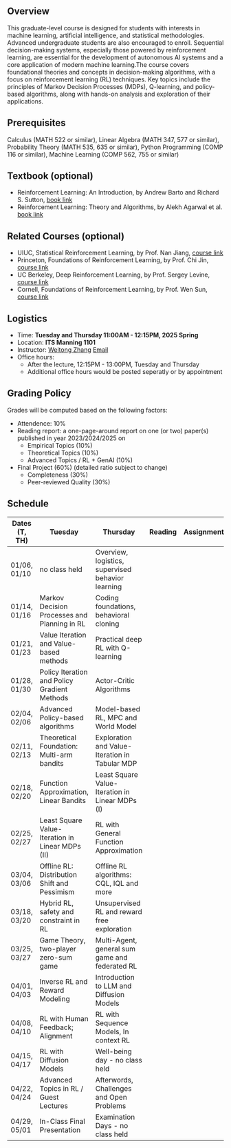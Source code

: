 
## Overview
This graduate-level course is designed for students with interests in machine learning, artificial intelligence, and statistical methodologies. Advanced undergraduate students are also encouraged to enroll. Sequential decision-making systems, especially those powered by reinforcement learning, are essential for the development of autonomous AI systems and a core application of modern machine learning.The course covers foundational theories and concepts in decision-making algorithms, with a focus on reinforcement learning (RL) techniques. Key topics include the principles of Markov Decision Processes (MDPs), Q-learning, and policy-based algorithms, along with hands-on analysis and exploration of their applications.

## Prerequisites
Calculus (MATH 522 or similar), Linear Algebra (MATH 347, 577 or similar), Probability Theory (MATH 535, 635 or similar), Python Programming (COMP 116 or similar), Machine Learning (COMP 562, 755 or similar)

## Textbook (optional)
- Reinforcement Learning: An Introduction, by Andrew Barto and Richard S. Sutton, [book link](https://web.stanford.edu/class/psych209/Readings/SuttonBartoIPRLBook2ndEd.pdf)
- Reinforcement Learning: Theory and Algorithms, by Alekh Agarwal et al. [book link]([https://web.stanford.edu/class/psych209/Readings/SuttonBartoIPRLBook2ndEd.pdf](https://rltheorybook.github.io/rltheorybook_AJKS.pdf))

## Related Courses (optional)
- UIUC, Statistical Reinforcement Learning, by Prof. Nan Jiang, [course link](https://nanjiang.cs.illinois.edu/cs598)
- Princeton, Foundations of Reinforcement Learning, by Prof. Chi Jin, [course link](https://sites.google.com/view/cjin/teaching/ece524)
- UC Berkeley, Deep Reinforcement Learning, by Prof. Sergey Levine, [course link](http://rail.eecs.berkeley.edu/deeprlcourse/)
- Cornell, Foundations of Reinforcement Learning, by Prof. Wen Sun, [course link](https://wensun.github.io/CS6789.html)

## Logistics
<!--University of California, Los Angeles  -->
- Time: **Tuesday and Thursday 11:00AM - 12:15PM, 2025 Spring**
- Location: **ITS Manning 1101**  
- Instructor: [Weitong Zhang](http://zeroweight.github.io) [Email](mailto:weitongz_at_unc_dot_edu)
- Office hours:
  - After the lecture, 12:15PM - 13:00PM, Tuesday and Thursday
  - Additional office hours would be posted seperatly or by appointment

## Grading Policy
 
Grades will be computed based on the following factors:

- Attendence: 10%
- Reading report: a one-page-around report on one (or two) paper(s) published in year 2023/2024/2025 on
  - Empirical Topics (10%)
  - Theoretical Topics (10%)
  - Advanced Topics / RL + GenAI (10%)
- Final Project (60%) (detailed ratio subject to change)
  - Completeness (30%)
  - Peer-reviewed Quality (30%)

## Schedule

|Dates (T, TH) | Tuesday | Thursday |  Reading | Assignment |
|---- | ----------|-------------|------|---|
|01/06, 01/10|no class held |	Overview, logistics, supervised behavior learning|||
|01/14, 01/16|Markov Decision Processes and Planning in RL|Coding foundations, behavioral cloning |||
|01/21, 01/23|Value Iteration and Value-based methods	|Practical deep RL with Q-learning|||
|01/28, 01/30|Policy Iteration and Policy Gradient Methods	|Actor-Critic Algorithms|||
|02/04, 02/06|Advanced Policy-based algorithms	|Model-based RL, MPC and World Model|||
|02/11, 02/13|Theoretical Foundation: Multi-arm bandits	|Exploration and Value-Iteration in Tabular MDP|||
|02/18, 02/20|Function Approximation, Linear Bandits	|Least Square Value-Iteration in Linear MDPs (I)|||
|02/25, 02/27|Least Square Value-Iteration in Linear MDPs  (II)	|RL with General Function Approximation|||
|03/04, 03/06|Offline RL: Distribution Shift and Pessimism 	|Offline RL algorithms: CQL, IQL and more|||
|03/18, 03/20|Hybrid RL, safety and constraint in RL	|Unsupervised RL and reward free exploration|||
|03/25, 03/27|Game Theory, two-player zero-sum game	|Multi-Agent, general sum game and federated RL|||
|04/01, 04/03|Inverse RL and Reward Modeling	|Introduction to LLM and Diffusion Models|||
|04/08, 04/10|RL with Human Feedback; Alignment	|RL with Sequence Models, In context RL|||
|04/15, 04/17|RL with Diffusion Models 	|Well-being day - no class held|||
|04/22, 04/24|Advanced Topics in RL / Guest Lectures	|Afterwords, Challenges and Open Problems|||
|04/29, 05/01|In-Class Final Presentation	|Examination Days - no class held|||
